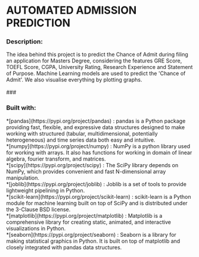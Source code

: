 <h1>AUTOMATED ADMISSION PREDICTION</h1>
<h3>Description:</h3>
The idea behind this project is to predict the Chance of Admit during filing an application for Masters Degree, considering the features GRE Score, TOEFL Score, CGPA, University Rating, Research Experience and Statement of Purpose. Machine Learning models are used to predict the 'Chance of Admit'. We also visualise everything by plotting graphs.</br></br>
###<h3>Built with:</h3>
*[pandas](https://pypi.org/project/pandas) : pandas is a Python package providing fast, flexible, and expressive data structures designed to make working with structured (tabular, multidimensional, potentially heterogeneous) and time series data both easy and intuitive. </br>
*[numpy](https://pypi.org/project/numpy) : NumPy is a python library used for working with arrays. It also has functions for working in domain of linear algebra, fourier transform, and matrices.</br>
*[scipy](https://pypi.org/project/scipy) : The SciPy library depends on NumPy, which provides convenient and fast N-dimensional array manipulation.</br>
*[joblib](https://pypi.org/project/joblib) : Joblib is a set of tools to provide lightweight pipelining in Python. </br>
*[scikit-learn](https://pypi.org/project/scikit-learn) : scikit-learn is a Python module for machine learning built on top of SciPy and is distributed under the 3-Clause BSD license.</br>
*[matplotlib](https://pypi.org/project/matplotlib) : Matplotlib is a comprehensive library for creating static, animated, and interactive visualizations in Python.</br>
*[seaborn](https://pypi.org/project/seaborn) : Seaborn is a library for making statistical graphics in Python. It is built on top of matplotlib and closely integrated with pandas data structures.</br>
